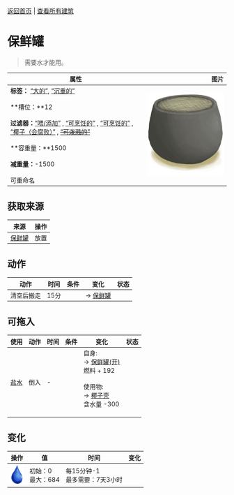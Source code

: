 [返回首页](index.md)   |  [查看所有建筑](building.md)
# 保鲜罐  
> 需要水才能用。  
  
  属性  |   图片   
 ----  |  ----:   
 **标签：**	[“大的”](tag_Large.md), [“沉重的”](tag_Heavy.md)<br><br>**槽位：**12<br><br>**过滤器：**[“喂/添加”](tag_Feed.md) , [“可烹饪的”](tag_MealCookingpot.md) , [“可烹饪的”](tag_Cookable.md) , [“椰子（会腐败）”](tag_CoconutSpoilable.md) , ~~[“可泼溅的”](tag_Spillable.md)~~<br><br>**容重量：**1500<br><br>**减重量：**-1500<br><br>可重命名  |  ![](Sprite/ClayPotCooler.png)   
  
## 获取来源  
来源  |  操作  
----  |  ----  
[保鲜罐](ClayPotCoolerUndeployed.md)  |  放置  
## 动作  
动作  |  时间  |  条件  |  变化  |  状态  
----  |  ----  |  ----  |  ----  |  ----  
清空后搬走  |  15分  |    |  → [保鲜罐](ClayPotCoolerUndeployed.md)<br>  |    
## 可拖入  
使用  |  动作  |  时间  |  条件  |  变化  |  状态  
----  |  ----  |  ----  |  ----  |  ----  |  ----  
[盐水](LQ_WaterSalt.md)  |  倒入  |  -  |    |  自身:<br>→ [保鲜罐(开)](ClayPotCoolerOn.md)<br>燃料 + 192<br><br>使用物:<br>→ [椰子壳](CoconutShell.md)<br>含水量  -300<br><br>  |    
## 变化  
操作  |  值  |  时间  |  变化  
----  |  ----  |  ----  |  ----  
<img decoding="async" src="Sprite/Thirst.png" style="width:30px;">  |  初始：0<br>最大：684  |  每15分钟-1<br>最多需要：7天3小时  |    
